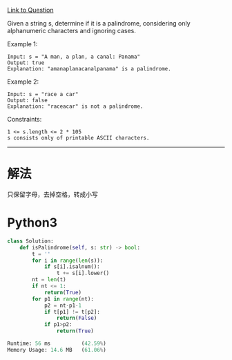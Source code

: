[Link to Question](https://leetcode.com/explore/interview/card/top-interview-questions-easy/127/strings/883/)


Given a string s, determine if it is a palindrome, considering only alphanumeric characters and ignoring cases.

 

Example 1:
```
Input: s = "A man, a plan, a canal: Panama"
Output: true
Explanation: "amanaplanacanalpanama" is a palindrome.
```
Example 2:
```
Input: s = "race a car"
Output: false
Explanation: "raceacar" is not a palindrome.
 ```

Constraints:
```
1 <= s.length <= 2 * 105
s consists only of printable ASCII characters.
```

-----
# 解法
只保留字母，去掉空格，转成小写

# Python3
```python
class Solution:
    def isPalindrome(self, s: str) -> bool:
        t = ''
        for i in range(len(s)):
            if s[i].isalnum():
                t += s[i].lower()
        nt = len(t)
        if nt <= 1:
            return(True)
        for p1 in range(nt):
            p2 = nt-p1-1
            if t[p1] != t[p2]:
                return(False)
            if p1>p2:
                return(True)

Runtime: 56 ms          (42.59%)
Memory Usage: 14.6 MB   (61.06%)
```